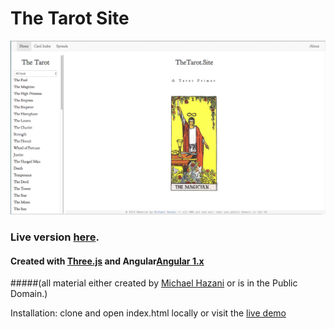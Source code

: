 # The Tarot Site
![Alt text](/site.png?raw=true)

### Live version [here](http://michaelhazani.com/projects/thetarotsite).

#### Created with [Three.js](http://threejs.org/) and Angular[Angular 1.x](http://angularjs.org)

#####(all material either created by [Michael Hazani](michaelhazani.com) or is in the Public Domain.)



Installation: clone and open index.html locally or visit the [live demo](http://michaelhazani.com/projects/thetarotsite)

